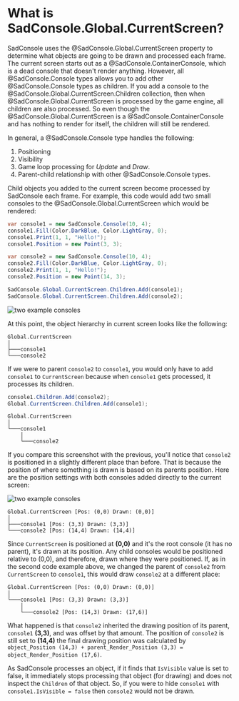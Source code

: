 # What is SadConsole.Global.CurrentScreen?

SadConsole uses the @SadConsole.Global.CurrentScreen property to determine what objects are going to be drawn and processed each frame. The current screen starts out as a @SadConsole.ContainerConsole, which is a dead console that doesn't render anything. However, all @SadConsole.Console types allows you to add other @SadConsole.Console types as children. If you add a console to the @SadConsole.Global.CurrentScreen.Children collection, then when @SadConsole.Global.CurrentScreen is processed by the game engine, all children are also processed. So even though the @SadConsole.Global.CurrentScreen is a @SadConsole.ContainerConsole and has nothing to render for itself, the children will still be rendered.

In general, a @SadConsole.Console type handles the following:

01. Positioning
01. Visibility
01. Game loop processing for *Update* and *Draw*.
01. Parent-child relationship with other @SadConsole.Console types.

Child objects you added to the current screen become processed by SadConsole each frame. For example, this code would add two small consoles to the @SadConsole.Global.CurrentScreen which would be rendered:

```csharp
var console1 = new SadConsole.Console(10, 4);
console1.Fill(Color.DarkBlue, Color.LightGray, 0);
console1.Print(1, 1, "Hello!");
console1.Position = new Point(3, 3);

var console2 = new SadConsole.Console(10, 4);
console2.Fill(Color.DarkBlue, Color.LightGray, 0);
console2.Print(1, 1, "Hello!");
console2.Position = new Point(14, 3);

SadConsole.Global.CurrentScreen.Children.Add(console1);
SadConsole.Global.CurrentScreen.Children.Add(console2);
```

![two example consoles](~/images/what-is-the-currentscreen/two-consoles.png)

At this point, the object hierarchy in current screen looks like the following:

```console
Global.CurrentScreen
│
├───console1
└───console2
```

If we were to parent `console2` to `console1`, you would only have to add `console1` to `CurrentScreen` because when `console1` gets processed, it processes its children.

```csharp
console1.Children.Add(console2);
Global.CurrentScreen.Children.Add(console1);
```

```console
Global.CurrentScreen
│
└───console1
    │
    └───console2
```

If you compare this screenshot with the previous, you'll notice that `console2` is positioned in a slightly different place than before. That is because the position of where something is drawn is based on its parents position. Here are the position settings with both consoles added directly to the current screen:

![two example consoles](~/images/what-is-the-currentscreen/parented-consoles.png)

```console
Global.CurrentScreen [Pos: (0,0) Drawn: (0,0)]
│
├───console1 [Pos: (3,3) Drawn: (3,3)]
└───console2 [Pos: (14,4) Drawn: (14,4)]
```

Since `CurrentScreen` is positioned at **(0,0)** and it's the root console (it has no parent), it's drawn at its position. Any child consoles would be positioned relative to (0,0), and therefore, drawn where they were positioned. If, as in the second code example above, we changed the parent of `console2` from `CurrentScreen` to `console1`, this would draw `console2` at a different place:

```console
Global.CurrentScreen [Pos: (0,0) Drawn: (0,0)]
│
└───console1 [Pos: (3,3) Drawn: (3,3)]
    │
    └───console2 [Pos: (14,3) Drawn: (17,6)]
```

What happened is that `console2` inherited the drawing position of its parent, `console1` **(3,3)**, and was offset by that amount. The position of `console2` is still set to **(14,4)** the final drawing position was calculated by `object_Position (14,3) + parent_Render_Position (3,3) = object_Render_Position (17,6)`.

As SadConsole processes an object, if it finds that `IsVisible` value is set to false, it immediately stops processing that object (for drawing) and does not inspect the `Children` of that object. So, if you were to hide `console1` with `console1.IsVisible = false` then `console2` would not be drawn.